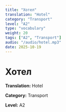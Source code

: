 ```yaml
---
title: "Хотел"
translation: "Hotel"
category: "Transport"
level: "A2"
type: "vocabulary"
weight: 20
tags: ["A2", "Transport"]
audio: "/audio/hotel.mp3"
date: 2025-10-19
---
```


# Хотел

**Translation:** Hotel

**Category:** Transport

**Level:** A2

